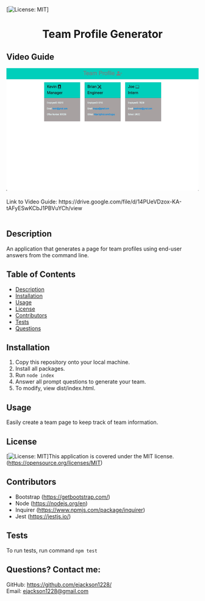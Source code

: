  [![License: MIT](https://img.shields.io/badge/License-MIT-yellow.svg)] 
# <h1 align="center">Team Profile Generator</h1>

## Video Guide

<img src="./assets/images/tp-generator-screenshot.jpg" alt="screenshot of application" width="720px" height="320px">

<br>
<br>
Link to Video Guide: https://drive.google.com/file/d/14PUeVDzox-KA-tAFyESwKCbJ1PBVuYCh/view
<br>
<br>



## Description
An application that generates a page for team profiles using end-user answers from the command line. 
  
## Table of Contents
  - [Description](#description)
  - [Installation](#installation)
  - [Usage](#usage)
  - [License](#license)
  - [Contributors](#contributors)
  - [Tests](#tests)
  - [Questions](#questions)

## Installation
1. Copy this repository onto your local machine. <br>
2. Install all packages. <br>
3. Run `node index` <br>
4. Answer all prompt questions to generate your team. <br>
5. To modify, view dist/index.html.

## Usage
Easily create a team page to keep track of team information.  

## License
[![License: MIT](https://img.shields.io/badge/License-MIT-yellow.svg)]This application is covered under the MIT license. (https://opensource.org/licenses/MIT)

## Contributors
- Bootstrap (https://getbootstrap.com/)
- Node (https://nodejs.org/en)
- Inquirer (https://www.npmjs.com/package/inquirer)
- Jest (https://jestjs.io/)

## Tests
To run tests, run command `npm test`

## Questions? Contact me:
GitHub: https://github.com/ejackson1228/ <br>
Email: ejackson1228@gmail.com